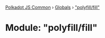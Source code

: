 [Polkadot JS Common](../README.md) › [Globals](../globals.md) › ["polyfill/fill"](_polyfill_fill_.md)

# Module: "polyfill/fill"


